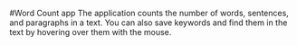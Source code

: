 #Word Count app
The application counts the number of words, sentences, and paragraphs in a text. You can also save keywords and find them in the text by hovering over them with the mouse.
 
